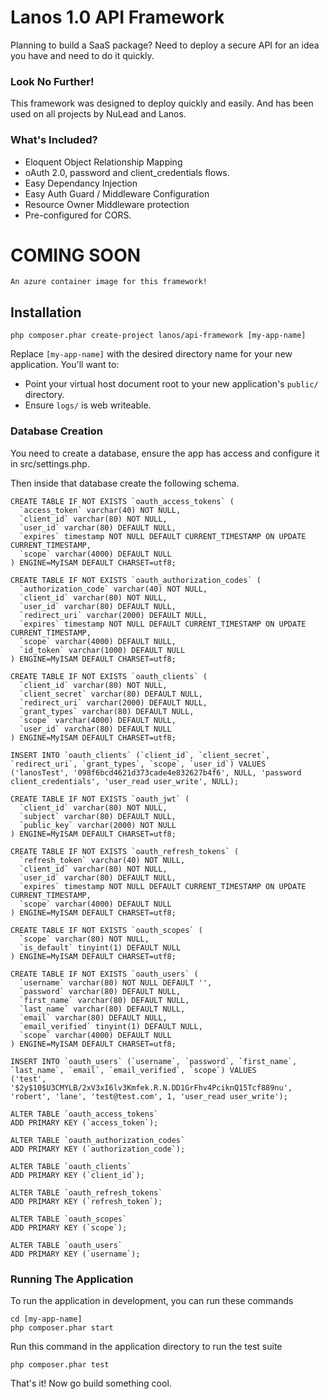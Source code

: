 # Lanos 1.0 API Framework

Planning to build a SaaS package? Need to deploy a secure API for an idea you have and need to do it quickly.

### Look No Further!

This framework was designed to deploy quickly and easily. And has been used on all projects by NuLead and Lanos.

### What's Included?

- Eloquent Object Relationship Mapping
- oAuth 2.0, password and client_credentials flows.
- Easy Dependancy Injection
- Easy Auth Guard / Middleware Configuration
- Resource Owner Middleware protection
- Pre-configured for CORS.

# COMING SOON
    An azure container image for this framework!

## Installation

    php composer.phar create-project lanos/api-framework [my-app-name]

Replace `[my-app-name]` with the desired directory name for your new application. You'll want to:

* Point your virtual host document root to your new application's `public/` directory.
* Ensure `logs/` is web writeable.

### Database Creation

You need to create a database, ensure the app has access and configure it in src/settings.php.

Then inside that database create the following schema.

    CREATE TABLE IF NOT EXISTS `oauth_access_tokens` (
      `access_token` varchar(40) NOT NULL,
      `client_id` varchar(80) NOT NULL,
      `user_id` varchar(80) DEFAULT NULL,
      `expires` timestamp NOT NULL DEFAULT CURRENT_TIMESTAMP ON UPDATE CURRENT_TIMESTAMP,
      `scope` varchar(4000) DEFAULT NULL
    ) ENGINE=MyISAM DEFAULT CHARSET=utf8;
     
    CREATE TABLE IF NOT EXISTS `oauth_authorization_codes` (
      `authorization_code` varchar(40) NOT NULL,
      `client_id` varchar(80) NOT NULL,
      `user_id` varchar(80) DEFAULT NULL,
      `redirect_uri` varchar(2000) DEFAULT NULL,
      `expires` timestamp NOT NULL DEFAULT CURRENT_TIMESTAMP ON UPDATE CURRENT_TIMESTAMP,
      `scope` varchar(4000) DEFAULT NULL,
      `id_token` varchar(1000) DEFAULT NULL
    ) ENGINE=MyISAM DEFAULT CHARSET=utf8;
     
    CREATE TABLE IF NOT EXISTS `oauth_clients` (
      `client_id` varchar(80) NOT NULL,
      `client_secret` varchar(80) DEFAULT NULL,
      `redirect_uri` varchar(2000) DEFAULT NULL,
      `grant_types` varchar(80) DEFAULT NULL,
      `scope` varchar(4000) DEFAULT NULL,
      `user_id` varchar(80) DEFAULT NULL
    ) ENGINE=MyISAM DEFAULT CHARSET=utf8;
         
    INSERT INTO `oauth_clients` (`client_id`, `client_secret`, `redirect_uri`, `grant_types`, `scope`, `user_id`) VALUES
    ('lanosTest', '098f6bcd4621d373cade4e832627b4f6', NULL, 'password client_credentials', 'user_read user_write', NULL);
         
    CREATE TABLE IF NOT EXISTS `oauth_jwt` (
      `client_id` varchar(80) NOT NULL,
      `subject` varchar(80) DEFAULT NULL,
      `public_key` varchar(2000) NOT NULL
    ) ENGINE=MyISAM DEFAULT CHARSET=utf8;
     
    CREATE TABLE IF NOT EXISTS `oauth_refresh_tokens` (
      `refresh_token` varchar(40) NOT NULL,
      `client_id` varchar(80) NOT NULL,
      `user_id` varchar(80) DEFAULT NULL,
      `expires` timestamp NOT NULL DEFAULT CURRENT_TIMESTAMP ON UPDATE CURRENT_TIMESTAMP,
      `scope` varchar(4000) DEFAULT NULL
    ) ENGINE=MyISAM DEFAULT CHARSET=utf8;
     
    CREATE TABLE IF NOT EXISTS `oauth_scopes` (
      `scope` varchar(80) NOT NULL,
      `is_default` tinyint(1) DEFAULT NULL
    ) ENGINE=MyISAM DEFAULT CHARSET=utf8;
     
    CREATE TABLE IF NOT EXISTS `oauth_users` (
      `username` varchar(80) NOT NULL DEFAULT '',
      `password` varchar(80) DEFAULT NULL,
      `first_name` varchar(80) DEFAULT NULL,
      `last_name` varchar(80) DEFAULT NULL,
      `email` varchar(80) DEFAULT NULL,
      `email_verified` tinyint(1) DEFAULT NULL,
      `scope` varchar(4000) DEFAULT NULL
    ) ENGINE=MyISAM DEFAULT CHARSET=utf8;
     
    INSERT INTO `oauth_users` (`username`, `password`, `first_name`, `last_name`, `email`, `email_verified`, `scope`) VALUES
    ('test', '$2y$10$U3CMYLB/2xV3xI6lv3Kmfek.R.N.DD1GrFhv4PciknQ15Tcf889nu', 'robert', 'lane', 'test@test.com', 1, 'user_read user_write');
     
    ALTER TABLE `oauth_access_tokens`
    ADD PRIMARY KEY (`access_token`);
      
    ALTER TABLE `oauth_authorization_codes`
    ADD PRIMARY KEY (`authorization_code`);
      
    ALTER TABLE `oauth_clients`
    ADD PRIMARY KEY (`client_id`);
      
    ALTER TABLE `oauth_refresh_tokens`
    ADD PRIMARY KEY (`refresh_token`);
      
    ALTER TABLE `oauth_scopes`
    ADD PRIMARY KEY (`scope`);
        
    ALTER TABLE `oauth_users`
    ADD PRIMARY KEY (`username`);

### Running The Application

To run the application in development, you can run these commands 

	cd [my-app-name]
	php composer.phar start

Run this command in the application directory to run the test suite

	php composer.phar test

That's it! Now go build something cool.
